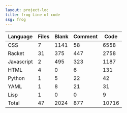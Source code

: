 ```yaml
---
layout: project-loc
title: frog Line of code
ssg: frog
---
```

<div class="table-responsive">
<table class="table">
<thead><tr>
<th>Language</th>
<th>Files</th>
<th>Blank</th>
<th>Comment</th>
<th>Code</th>
</tr></thead><tbody>
<tr><td>CSS</td><td> 7</td><td> 1141</td><td> 58</td><td> 6558</td></tr>
<tr><td>Racket</td><td> 31</td><td> 375</td><td> 447</td><td> 2758</td></tr>
<tr><td>Javascript</td><td> 2</td><td> 495</td><td> 323</td><td> 1187</td></tr>
<tr><td>HTML</td><td> 4</td><td> 0</td><td> 6</td><td> 131</td></tr>
<tr><td>Python</td><td> 1</td><td> 5</td><td> 22</td><td> 42</td></tr>
<tr><td>YAML</td><td> 1</td><td> 8</td><td> 21</td><td> 31</td></tr>
<tr><td>Lisp</td><td> 1</td><td> 0</td><td> 0</td><td> 9</td></tr>
<tr><td>Total</td><td>47</td><td>2024</td><td>877</td><td>10716</td></tr>
</tbody></table></div>
